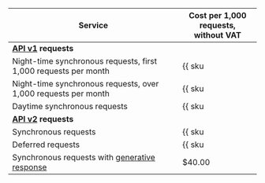 | Service | Cost per 1,000 requests,<br/>without VAT |
|---------|-----------------------------------------|
| **[API v1](../../search-api/concepts/index.md#api-v1) requests** | |
| Night-time synchronous requests, first 1,000 requests per month | {{ sku|USD|searchapi.requests.night.v1|int|string }} |
| Night-time synchronous requests, over 1,000 requests per month | {{ sku|USD|searchapi.requests.night.v1|pricingRate.1|string }} |
| Daytime synchronous requests | {{ sku|USD|searchapi.requests.day.v1|string }} |
| **[API v2](../../search-api/concepts/index.md#api-v2) requests** | |
| Synchronous requests | {{ sku|USD|searchapi.requests.sync.v3|string }} |
| Deferred requests | {{ sku|USD|searchapi.requests.async.v3|string }}  |
| Synchronous requests with [generative response](../../search-api/concepts/generative-response.md) | $40.00 | 
